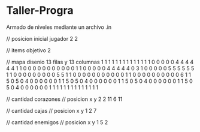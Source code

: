 # Taller-Progra
Armado de niveles mediante un archivo .in

// posicion inicial jugador
2 2

// items objetivo
2

// mapa disenio 13 filas y 13 columnas
1 1 1 1 1 1 1 1 1 1 1 1 1 
1 0 0 0 0 0 4 4 4 4 4 4 1
1 0 0 0 0 0 0 0 0 0 0 0 1
1 0 0 0 0 0 4 4 4 4 4 0 3
1 0 0 0 0 0 5 5 5 5 5 5 1
1 0 0 0 0 0 0 0 0 0 5 5 1
1 0 0 0 0 0 0 0 0 0 0 0 1
1 0 0 0 0 0 0 0 0 0 0 6 1
1 5 0 5 0 4 0 0 0 0 0 0 1
1 5 0 5 0 4 0 0 0 0 0 0 1
1 5 0 5 0 4 0 0 0 0 0 0 1
1 5 0 5 0 4 0 0 0 0 0 0 1
1 1 1 1 1 1 1 1 1 1 1 1 1

// cantidad corazones
// posicion x y
2
2 11
6 11

// cantidad cajas
// posicion x y
1
2 7

// cantidad enemigos
// posicion x y
1
5 2
